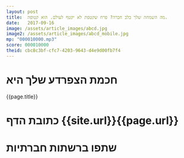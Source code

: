 ```yaml
---
layout: post
title:  מה השמחה שלך בלב חברה? פרח שקטפת לא יקטף לעולם. הוא קטופה.
date:   2017-09-16
image: /assets/article_images/abcd.jpg
image2: /assets/article_images/abcd_mobile.jpg
mp: "000010000.mp3"
score: 000010000
theid: cbc8c3bf-cfc7-4203-9643-d4e9d00fb7f4
---
```

# חכמת הצפרדע שלך היא
{{page.title}}

# כתובת הדף {{site.url}}{{page.url}}
# שתפו ברשתות חברתיות
